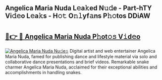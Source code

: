 ## Angelica Maria Nuda L𝚎a𝚔ed N𝚞𝚍e - Part-hTY Vi𝚍𝚎o L𝚎a𝚔s - H𝚘𝚝 O𝚗𝚕yf𝚊ns P𝚑𝚘tos DDiAW

# <h2><a href="http://kfdb43r.oniu.top/?m=Angelica+Maria+Nuda">🔗👉 🔴 Angelica Maria Nuda P𝚑ot𝚘𝚜 V𝚒d𝚎o</a></h2>

[![Angelica Maria Nuda Nu𝚍e𝚜](https://i.imgur.com/0qMVB7G.gif)](http://kfdb43r.oniu.top/?m=Angelica+Maria+Nuda)
Digital artist and web entertainer Angelica Maria Nuda, famed for publishing dance and lifestyle material via solo and collaborative dance presentations and brief videos. Remarkable snake charmer Angelica Maria Nuda, acclaimed for their exceptional abilities and accomplishments in handling snakes.  
